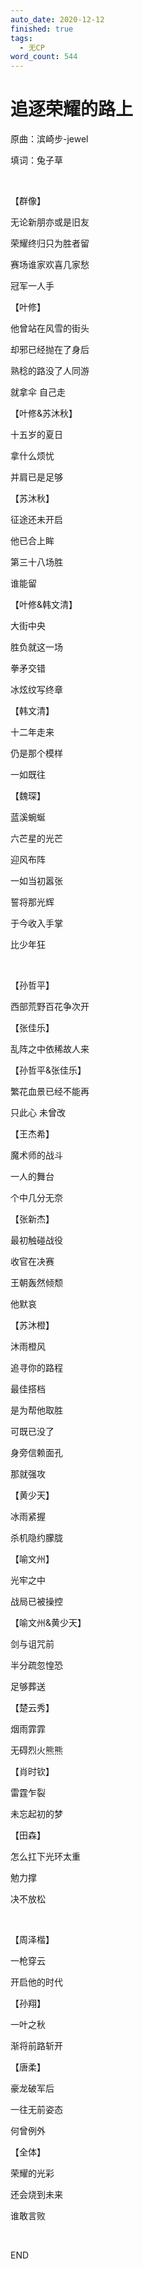 ```yaml
---
auto_date: 2020-12-12
finished: true
tags:
  - 无CP
word_count: 544
---
```


# 追逐荣耀的路上

原曲：滨崎步-jewel

填词：兔子草

<br>

【群像】

无论新朋亦或是旧友

荣耀终归只为胜者留

赛场谁家欢喜几家愁

冠军一人手

【叶修】

他曾站在风雪的街头

却邪已经抛在了身后

熟稔的路没了人同游

就拿伞 自己走

【叶修&苏沐秋】

十五岁的夏日

拿什么烦忧

并肩已是足够

【苏沐秋】

征途还未开启

他已合上眸

第三十八场胜

谁能留

【叶修&韩文清】

大街中央

胜负就这一场

拳矛交错

冰炫纹写终章

【韩文清】

十二年走来

仍是那个模样

一如既往

【魏琛】

蓝溪蜿蜒

六芒星的光芒

迎风布阵

一如当初嚣张

誓将那光辉

于今收入手掌

比少年狂

<br>

【孙哲平】

西部荒野百花争次开

【张佳乐】

乱阵之中依稀故人来

【孙哲平&张佳乐】

繁花血景已经不能再

只此心 未曾改

【王杰希】

魔术师的战斗

一人的舞台

个中几分无奈

【张新杰】

最初触碰战役

收官在决赛

王朝轰然倾颓

他默哀

【苏沐橙】

沐雨橙风

追寻你的路程

最佳搭档

是为帮他取胜

可既已没了

身旁信赖面孔

那就强攻

【黄少天】

冰雨紧握

杀机隐约朦胧

【喻文州】

光牢之中

战局已被操控

【喻文州&黄少天】

剑与诅咒前

半分疏忽惶恐

足够葬送

【楚云秀】

烟雨霏霏

无碍烈火熊熊

【肖时钦】

雷霆乍裂

未忘起初的梦

【田森】

怎么扛下光环太重

勉力撑

决不放松

<br>

【周泽楷】

一枪穿云

开启他的时代

【孙翔】

一叶之秋

渐将前路斩开

【唐柔】

豪龙破军后

一往无前姿态

何曾例外

【全体】

荣耀的光彩

还会烧到未来

谁敢言败

<br>

END
